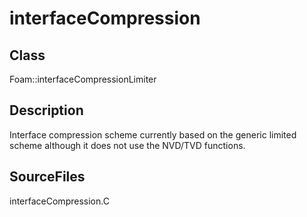# interfaceCompression 
## Class
Foam::interfaceCompressionLimiter

## Description
Interface compression scheme currently based on the generic limited
scheme although it does not use the NVD/TVD functions.

## SourceFiles
interfaceCompression.C

